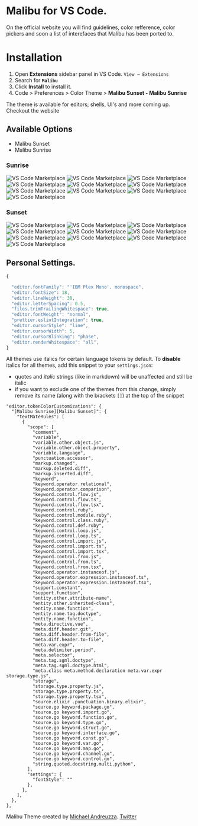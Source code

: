 

# Malibu for VS Code.

On the official website you will find guidelines, color refference, color pickers and soon a list of interefaces that Malibu has been ported to.


# Installation

1. Open **Extensions** sidebar panel in VS Code. `View → Extensions`
2. Search for **`Malibu`**
3. Click **Install** to install it.
4. Code > Preferences > Color Theme >
 **Malibu Sunset - Malibu Sunrise**

The theme is available for editors; shells, UI's and more coming up. Checkout the website

## Available Options
- Malibu Sunset
- Malibu Sunrise

### Sunrise
![VS Code Marketplace](https://github.com/michael-andreuzza/malibu-theme/blob/master/sunrise-images/sunrise-cpp.png?raw=true)
![VS Code Marketplace](https://github.com/michael-andreuzza/malibu-theme/blob/master/sunrise-images/sunrise-cs.png?raw=true)
![VS Code Marketplace](https://github.com/michael-andreuzza/malibu-theme/blob/master/sunrise-images/sunrise-css.png?raw=true)
![VS Code Marketplace](https://github.com/michael-andreuzza/malibu-theme/blob/master/sunrise-images/sunrise-html.png?raw=true)
![VS Code Marketplace](https://github.com/michael-andreuzza/malibu-theme/blob/master/sunrise-images/sunrise-java.png?raw=true)
![VS Code Marketplace](https://github.com/michael-andreuzza/malibu-theme/blob/master/sunrise-images/sunrise-js.png?raw=true)
![VS Code Marketplace](https://github.com/michael-andreuzza/malibu-theme/blob/master/sunrise-images/sunrise-md.png?raw=true)
![VS Code Marketplace](https://github.com/michael-andreuzza/malibu-theme/blob/master/sunrise-images/sunrise-py.png?raw=true)
![VS Code Marketplace](https://github.com/michael-andreuzza/malibu-theme/blob/master/sunrise-images/sunrise-sh.png?raw=true)
![VS Code Marketplace](https://github.com/michael-andreuzza/malibu-theme/blob/master/sunrise-images/sunrise-terminal.png?raw=true)

### Sunset
![VS Code Marketplace](https://github.com/michael-andreuzza/malibu-theme/blob/master/sunset-images/sunset-cpp.png?raw=true)
![VS Code Marketplace](https://github.com/michael-andreuzza/malibu-theme/blob/master/sunset-images/sunset-cs.png?raw=true)
![VS Code Marketplace](https://github.com/michael-andreuzza/malibu-theme/blob/master/sunset-images/sunset-css.png?raw=true)
![VS Code Marketplace](https://github.com/michael-andreuzza/malibu-theme/blob/master/sunset-images/sunset-html.png?raw=true)
![VS Code Marketplace](https://github.com/michael-andreuzza/malibu-theme/blob/master/sunset-images/sunset-java.png?raw=true)
![VS Code Marketplace](https://github.com/michael-andreuzza/malibu-theme/blob/master/sunset-images/sunset-js.png?raw=true)
![VS Code Marketplace](https://github.com/michael-andreuzza/malibu-theme/blob/master/sunset-images/sunset-md.png?raw=true)
![VS Code Marketplace](https://github.com/michael-andreuzza/malibu-theme/blob/master/sunset-images/sunset-py.png?raw=true)
![VS Code Marketplace](https://github.com/michael-andreuzza/malibu-theme/blob/master/sunset-images/sunset-sh.png?raw=true)
![VS Code Marketplace](https://github.com/michael-andreuzza/malibu-theme/blob/master/sunset-images/sunset-terminal.png?)


## Personal Settings.

```js
{

  "editor.fontFamily": "'IBM Plex Mono', monospace",
  "editor.fontSize": 18,
  "editor.lineHeight": 38,
  "editor.letterSpacing": 0.5,
  "files.trimTrailingWhitespace": true,
  "editor.fontWeight": "normal",
  "prettier.eslintIntegration": true,
  "editor.cursorStyle": "line",
  "editor.cursorWidth": 5,
  "editor.cursorBlinking": "phase",
  "editor.renderWhitespace": "all",
}
```

All themes use italics for certain language tokens by default.
To **disable** italics for all themes, add this snippet to your `settings.json`:
  - quotes and *italic* strings (like in markdown) will be unaffected and still be italic
  - if you want to exclude one of the themes from this change, simply remove its name (along with the brackets `[]`) at the top of the snippet

```jsonc
"editor.tokenColorCustomizations": {
  "[Malibu Sunrise][Malibu Sunset]": {
    "textMateRules": [
      {
        "scope": [
          "comment",
          "variable",
          "variable.other.object.js",
          "variable.other.object.property",
          "variable.language",
          "punctuation.accessor",
          "markup.changed",
          "markup.deleted.diff",
          "markup.inserted.diff",
          "keyword",
          "keyword.operator.relational",
          "keyword.operator.comparison",
          "keyword.control.flow.js",
          "keyword.control.flow.ts",
          "keyword.control.flow.tsx",
          "keyword.control.ruby",
          "keyword.control.module.ruby",
          "keyword.control.class.ruby",
          "keyword.control.def.ruby",
          "keyword.control.loop.js",
          "keyword.control.loop.ts",
          "keyword.control.import.js",
          "keyword.control.import.ts",
          "keyword.control.import.tsx",
          "keyword.control.from.js",
          "keyword.control.from.ts",
          "keyword.control.from.tsx",
          "keyword.operator.instanceof.js",
          "keyword.operator.expression.instanceof.ts",
          "keyword.operator.expression.instanceof.tsx",
          "support.constant",
          "support.function",
          "entity.other.attribute-name",
          "entity.other.inherited-class",
          "entity.name.function",
          "entity.name.tag.doctype",
          "entity.name.function",
          "meta.directive.vue",
          "meta.diff.header.git",
          "meta.diff.header.from-file",
          "meta.diff.header.to-file",
          "meta.var.expr",
          "meta.delimiter.period",
          "meta.selector",
          "meta.tag.sgml.doctype",
          "meta.tag.sgml.doctype.html",
          "meta.class meta.method.declaration meta.var.expr storage.type.js",
          "storage",
          "storage.type.property.js",
          "storage.type.property.ts",
          "storage.type.property.tsx",
          "source.elixir .punctuation.binary.elixir",
          "source.go keyword.package.go",
          "source.go keyword.import.go",
          "source.go keyword.function.go",
          "source.go keyword.type.go",
          "source.go keyword.struct.go",
          "source.go keyword.interface.go",
          "source.go keyword.const.go",
          "source.go keyword.var.go",
          "source.go keyword.map.go",
          "source.go keyword.channel.go",
          "source.go keyword.control.go",
          "string.quoted.docstring.multi.python",
        ],
        "settings": {
          "fontStyle": ""
        },
      },
    ],
  },
},
```

Malibu Theme created by [Michael Andreuzza](https://github.com/michael-andreuzza).
[Twitter](https://twitter.com/Mike_Andreuzza)
